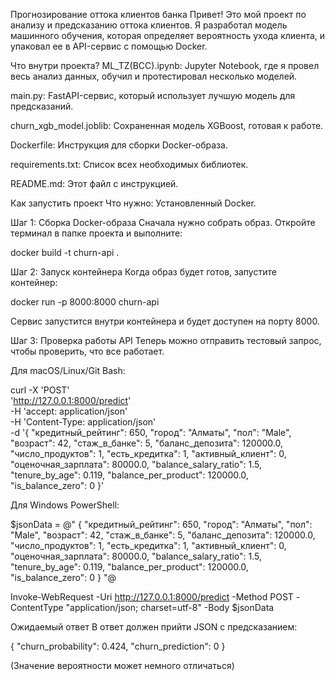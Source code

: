 Прогнозирование оттока клиентов банка
Привет! Это мой проект по анализу и предсказанию оттока клиентов. Я разработал модель машинного обучения, которая определяет вероятность ухода клиента, и упаковал ее в API-сервис с помощью Docker.

Что внутри проекта?
ML_TZ(BCC).ipynb: Jupyter Notebook, где я провел весь анализ данных, обучил и протестировал несколько моделей.

main.py: FastAPI-сервис, который использует лучшую модель для предсказаний.

churn_xgb_model.joblib: Сохраненная модель XGBoost, готовая к работе.

Dockerfile: Инструкция для сборки Docker-образа.

requirements.txt: Список всех необходимых библиотек.

README.md: Этот файл с инструкцией.

Как запустить проект
Что нужно: Установленный Docker.

Шаг 1: Сборка Docker-образа
Сначала нужно собрать образ. Откройте терминал в папке проекта и выполните:

docker build -t churn-api .

Шаг 2: Запуск контейнера
Когда образ будет готов, запустите контейнер:

docker run -p 8000:8000 churn-api

Сервис запустится внутри контейнера и будет доступен на порту 8000.

Шаг 3: Проверка работы API
Теперь можно отправить тестовый запрос, чтобы проверить, что все работает.

Для macOS/Linux/Git Bash:

curl -X 'POST' \
  'http://127.0.0.1:8000/predict' \
  -H 'accept: application/json' \
  -H 'Content-Type: application/json' \
  -d '{
    "кредитный_рейтинг": 650,
    "город": "Алматы",
    "пол": "Male",
    "возраст": 42,
    "стаж_в_банке": 5,
    "баланс_депозита": 120000.0,
    "число_продуктов": 1,
    "есть_кредитка": 1,
    "активный_клиент": 0,
    "оценочная_зарплата": 80000.0,
    "balance_salary_ratio": 1.5,
    "tenure_by_age": 0.119,
    "balance_per_product": 120000.0,
    "is_balance_zero": 0
  }'

Для Windows PowerShell:

$jsonData = @"
{
    "кредитный_рейтинг": 650,
    "город": "Алматы",
    "пол": "Male",
    "возраст": 42,
    "стаж_в_банке": 5,
    "баланс_депозита": 120000.0,
    "число_продуктов": 1,
    "есть_кредитка": 1,
    "активный_клиент": 0,
    "оценочная_зарплата": 80000.0,
    "balance_salary_ratio": 1.5,
    "tenure_by_age": 0.119,
    "balance_per_product": 120000.0,
    "is_balance_zero": 0
}
"@

Invoke-WebRequest -Uri http://127.0.0.1:8000/predict -Method POST -ContentType "application/json; charset=utf-8" -Body $jsonData

Ожидаемый ответ
В ответ должен прийти JSON с предсказанием:

{
  "churn_probability": 0.424,
  "churn_prediction": 0
}

(Значение вероятности может немного отличаться)